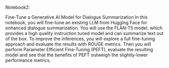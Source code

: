 Notebook2:

Fine-Tune a Generative AI Model for Dialogue Summarization
In this notebook, you will fine-tune an existing LLM from Hugging Face for enhanced dialogue summarization. You will use the FLAN-T5 model, which provides a high quality instruction tuned model and can summarize text out of the box. To improve the inferences, you will explore a full fine-tuning approach and evaluate the results with ROUGE metrics. Then you will perform Parameter Efficient Fine-Tuning (PEFT), evaluate the resulting model and see that the benefits of PEFT outweigh the slightly-lower performance metrics.
